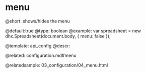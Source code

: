 menu
==========

@short: shows/hides the menu
	
@default:true
@type: boolean
@example:
var spreadsheet = new dhx.Spreadsheet(document.body, {
	menu: false
});


@template:	api_config
@descr:

@related:
configuration.md#menu

@relatedsample:
03_configuration/04_menu.html